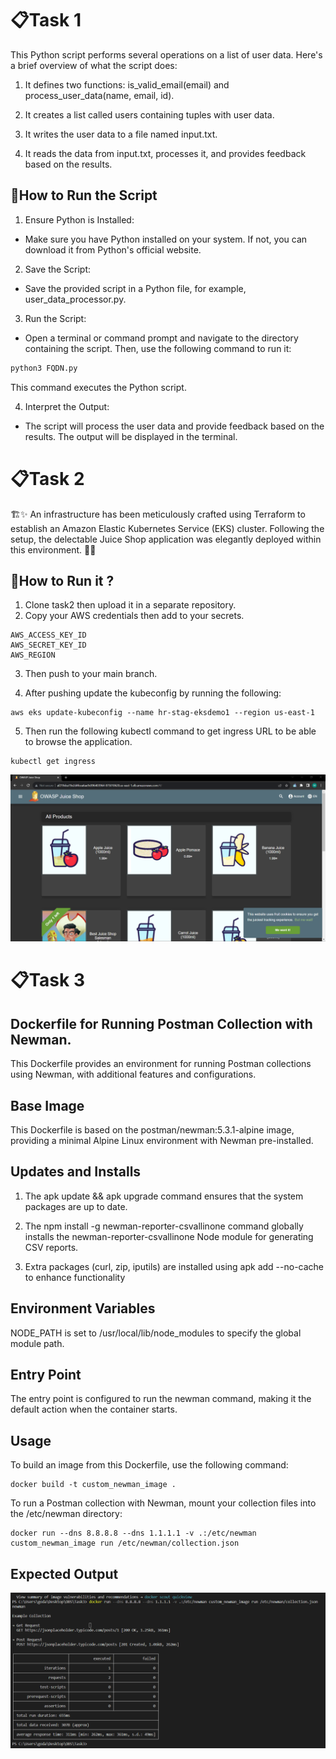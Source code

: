 # 📋Task 1

This Python script performs several operations on a list of user data. Here's a brief overview of what the script does:

1. It defines two functions: is_valid_email(email) and process_user_data(name, email, id).

2. It creates a list called users containing tuples with user data.

3. It writes the user data to a file named input.txt.

4. It reads the data from input.txt, processes it, and provides feedback based on the results.

## 🚀How to Run the Script

1. Ensure Python is Installed:

 - Make sure you have Python installed on your system. If not, you can download it from Python's official website.

2. Save the Script:

- Save the provided script in a Python file, for example, user_data_processor.py.

3. Run the Script:

- Open a terminal or command prompt and navigate to the directory containing the script. Then, use the following command to run it:

```bash
python3 FQDN.py
```
This command executes the Python script.

4. Interpret the Output:

- The script will process the user data and provide feedback based on the results. The output will be displayed in the terminal.

#
# 📋Task 2
🏗️✨ An infrastructure has been meticulously crafted using Terraform to establish an Amazon Elastic Kubernetes Service (EKS) cluster. Following the setup, the delectable Juice Shop application was elegantly deployed within this environment. 🚀🌐

## 🚀How to Run it ?

1. Clone task2 then upload it in a separate repository.
2. Copy your AWS credentials then add to your secrets.
```
AWS_ACCESS_KEY_ID
AWS_SECRET_KEY_ID
AWS_REGION
```
3. Then push to your main branch.

4. After pushing update the kubeconfig by running the following:
```
aws eks update-kubeconfig --name hr-stag-eksdemo1 --region us-east-1
```

5. Then run the following kubectl command to get ingress URL to be able to browse the application.
```
kubectl get ingress
```
![Terraform Commands](Task2/Application_Page/Front-end.png)

#
# 📋Task 3

## Dockerfile for Running Postman Collection with Newman.
This Dockerfile provides an environment for running Postman collections using Newman, with additional features and configurations.

## Base Image
This Dockerfile is based on the postman/newman:5.3.1-alpine image, providing a minimal Alpine Linux environment with Newman pre-installed.

## Updates and Installs

1. The apk update && apk upgrade command ensures that the system packages are up to date.

2. The npm install -g newman-reporter-csvallinone command globally installs the newman-reporter-csvallinone Node module for generating CSV reports.

3. Extra packages (curl, zip, iputils) are installed using apk add --no-cache to enhance functionality

## Environment Variables
NODE_PATH is set to /usr/local/lib/node_modules to specify the global module path.

## Entry Point
The entry point is configured to run the newman command, making it the default action when the container starts.

## Usage
To build an image from this Dockerfile, use the following command:
```
docker build -t custom_newman_image .
```
To run a Postman collection with Newman, mount your collection files into the /etc/newman directory:
```
docker run --dns 8.8.8.8 --dns 1.1.1.1 -v .:/etc/newman custom_newman_image run /etc/newman/collection.json
```
## Expected Output

![Terraform Commands](Task3/output.png)